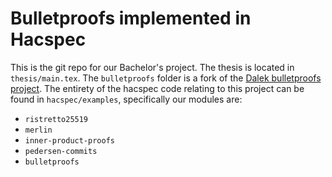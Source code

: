 # Bulletproofs implemented in Hacspec
This is the git repo for our Bachelor's project. The thesis is located in `thesis/main.tex`. The `bulletproofs` folder is a fork of the [Dalek bulletproofs project](https://github.com/zkcrypto/bulletproofs). The entirety of the hacspec code relating to this project can be found in `hacspec/examples`, specifically our modules are:
- `ristretto25519`
- `merlin`
- `inner-product-proofs`
- `pedersen-commits`
- `bulletproofs`
